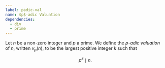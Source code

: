 ```yaml
---
label: padic-val
name: $p$-adic Valuation
dependencies:
  - div
  - prime
---
```


Let $n$ be a non-zero integer and $p$ a prime. We define the *$p$-adic valuation* of $n$, written $v_p(n)$, to be the largest positive integer $k$ such that

$$p^k \mid n.$$